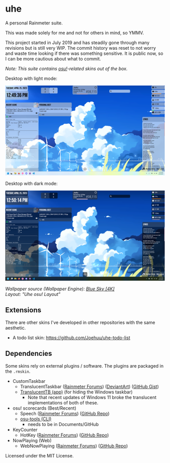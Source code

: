 # uhe

A personal Rainmeter suite.

This was made solely for me and not for others in mind, so YMMV.

This project started in July 2019 and has steadily gone through many revisions but is still very WIP. The commit history was reset to not worry and waste time looking if there was something sensitive. It is public now, so I can be more cautious about what to commit.

*Note: This suite contains [osu!](https://osu.ppy.sh)-related skins out of the box.*

Desktop with light mode:

![Desktop-Light](@Resources/Images/desktop-light.png)

Desktop with dark mode:

![Desktop-Dark](@Resources/Images/desktop-dark.png)

*Wallpaper source (Wallpaper Engine): [Blue Sky \[4K\]
](https://steamcommunity.com/sharedfiles/filedetails/?id=2944773634)*\
*Layout: "Uhe osu! Layout"*

## Extensions

There are other skins I've developed in other repositories with the same aesthetic.

- A todo list skin: https://github.com/Joehuu/uhe-todo-list

## Dependencies

Some skins rely on external plugins / software. The plugins are packaged in the `.rmskin`.

- CustomTaskbar
    - TranslucentTaskbar ([Rainmeter Forums](https://forum.rainmeter.net/viewtopic.php?t=24879)) ([DeviantArt](https://www.deviantart.com/arkenthera/art/TranslucentTaskbar-1-2-656402039)) ([GitHub Gist](https://gist.github.com/0x61726b/7a807e04ee8f1d95425f710944667508))
    - [TranslucentTB (app)](https://github.com/TranslucentTB/TranslucentTB) (for hiding the Windows taskbar)
        - Note that recent updates of Windows 11 broke the translucent implementations of both of these.
- osu! scorecards (Best/Recent)
    - Speech ([Rainmeter Forums](https://forum.rainmeter.net/viewtopic.php?f=18&t=31161&p=158239)) ([GitHub Repo](https://github.com/jsmorley/PluginSpeech))
    - [osu-tools (CLI)](https://github.com/ppy/osu-tools)
        - needs to be in Documents/GitHub
- KeyCounter
    - HotKey ([Rainmeter Forums](https://forum.rainmeter.net/viewtopic.php?t=18849)) ([GitHub Repo](https://github.com/brianferguson/HotKey.dll))
- NowPlaying (Web)
    - WebNowPlaying ([Rainmeter Forums](https://forum.rainmeter.net/viewtopic.php?f=127&t=26619)) ([GitHub Repo](https://github.com/keifufu/WebNowPlaying-Redux-Rainmeter))

Licensed under the MIT License.
